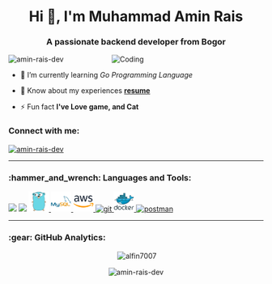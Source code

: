 <h1 align="center">Hi 👋, I'm Muhammad Amin Rais</h1>
<h3 align="center">A passionate backend developer from Bogor</h3>
<img align="right" alt="Coding" width="300" src="https://thumbs.gfycat.com/EvilNextDevilfish-small.gif">

<p align="left"> <img src="https://komarev.com/ghpvc/?username=amin-rais-dev&label=Profile%20views&color=0e75b6&style=flat" alt="amin-rais-dev" /> </p>

- 🌱 I’m currently learning *Go Programming Language*

- 📄 Know about my experiences **[resume](https://docs.google.com/document/d/15spFFYPAaBjmZaDjbv6TqR-eO9dK5zD2/edit?usp=sharing&ouid=110759086295377113174&rtpof=true&sd=true)**

- ⚡ Fun fact **I've Love game, and Cat**


<h3 align="left">Connect with me:</h3>
<p align="left">
<a href="https://www.linkedin.com/in/muhammad-amin-rais-aa1726249" target="blank"><img align="center" src="https://raw.githubusercontent.com/rahuldkjain/github-profile-readme-generator/master/src/images/icons/Social/linked-in-alt.svg" alt="amin-rais-dev" height="30" width="40" /></a>
</p>


---
<h3 align="left">:hammer_and_wrench: Languages and Tools:</h3>
<div align="center"> 

<p align="left"> <img src="https://img.shields.io/badge/OS-MacOS-blue?&logo=apple" /> 
<img src="https://img.shields.io/badge/Text%20Editor-Visual%20Studio%20Code-blue?&logo=visual%20studio%20code&logoColor=blue" /> 
<a href="https://golang.org" target="_blank" rel="noreferrer"> <img src="https://raw.githubusercontent.com/devicons/devicon/master/icons/go/go-original.svg" alt="go" width="40" height="40"/> </a>
<a href="https://www.mysql.com/" target="_blank" rel="noreferrer"> <img src="https://raw.githubusercontent.com/devicons/devicon/master/icons/mysql/mysql-original-wordmark.svg" alt="mysql" width="40" height="40"/> </a> 
<a href="https://aws.amazon.com" target="_blank" rel="noreferrer"> <img src="https://raw.githubusercontent.com/devicons/devicon/master/icons/amazonwebservices/amazonwebservices-original-wordmark.svg" alt="aws" width="40" height="40"/> </a> 
<a href="https://git-scm.com/" target="_blank" rel="noreferrer"> <img src="https://www.vectorlogo.zone/logos/git-scm/git-scm-icon.svg" alt="git" width="40" height="40"/> </a> 
<a href="https://www.docker.com/" target="_blank" rel="noreferrer"> <img src="https://raw.githubusercontent.com/devicons/devicon/master/icons/docker/docker-original-wordmark.svg" alt="docker" width="40" height="40"/> </a>
<a href="https://postman.com" target="_blank" rel="noreferrer"> <img src="https://www.vectorlogo.zone/logos/getpostman/getpostman-icon.svg" alt="postman" width="40" height="40"/> </a> 
</p>
</div>

---
<h3 align="left">:gear: GitHub Analytics:</h3>
<div align="center">
<p>&nbsp;<img align="center" src="https://github-readme-stats.vercel.app/api?username=amin-rais-dev&show_icons=true&theme=radical&locale=en" alt="alfin7007" /></p>
<p><img align="center" src="https://github-readme-streak-stats.herokuapp.com/?user=amin-rais-dev&theme=radical&" alt="amin-rais-dev" /></p>
</div>

